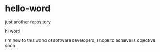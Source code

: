 # hello-word
just another repository

hi word 

I'm new to this world of software developers, I hope to achieve is objective soon ..
